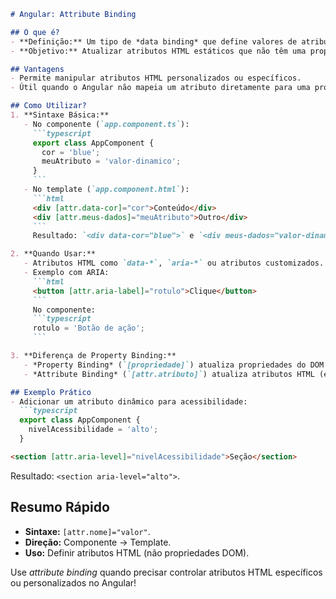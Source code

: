 
```markdown
# Angular: Attribute Binding

## O que é?
- **Definição:** Um tipo de *data binding* que define valores de atributos HTML (não propriedades DOM) usando `[attr.]`.
- **Objetivo:** Atualizar atributos HTML estáticos que não têm uma propriedade DOM correspondente.

## Vantagens
- Permite manipular atributos HTML personalizados ou específicos.
- Útil quando o Angular não mapeia um atributo diretamente para uma propriedade.

## Como Utilizar?
1. **Sintaxe Básica:**
   - No componente (`app.component.ts`):
     ```typescript
     export class AppComponent {
       cor = 'blue';
       meuAtributo = 'valor-dinamico';
     }
     ```
   - No template (`app.component.html`):
     ```html
     <div [attr.data-cor]="cor">Conteúdo</div>
     <div [attr.meus-dados]="meuAtributo">Outro</div>
     ```
     Resultado: `<div data-cor="blue">` e `<div meus-dados="valor-dinamico">`.

2. **Quando Usar:**
   - Atributos HTML como `data-*`, `aria-*` ou atributos customizados.
   - Exemplo com ARIA:
     ```html
     <button [attr.aria-label]="rotulo">Clique</button>
     ```
     No componente:
     ```typescript
     rotulo = 'Botão de ação';
     ```

3. **Diferença de Property Binding:**
   - *Property Binding* (`[propriedade]`) atualiza propriedades do DOM (ex.: `[disabled]`).
   - *Attribute Binding* (`[attr.atributo]`) atualiza atributos HTML (ex.: `[attr.data-id]`).

## Exemplo Prático
- Adicionar um atributo dinâmico para acessibilidade:
  ```typescript
  export class AppComponent {
    nivelAcessibilidade = 'alto';
  }
  ```
  ```html
  <section [attr.aria-level]="nivelAcessibilidade">Seção</section>
  ```
  Resultado: `<section aria-level="alto">`.

## Resumo Rápido
- **Sintaxe:** `[attr.nome]="valor"`.
- **Direção:** Componente → Template.
- **Uso:** Definir atributos HTML (não propriedades DOM).

Use *attribute binding* quando precisar controlar atributos HTML específicos ou personalizados no Angular!
``` 

